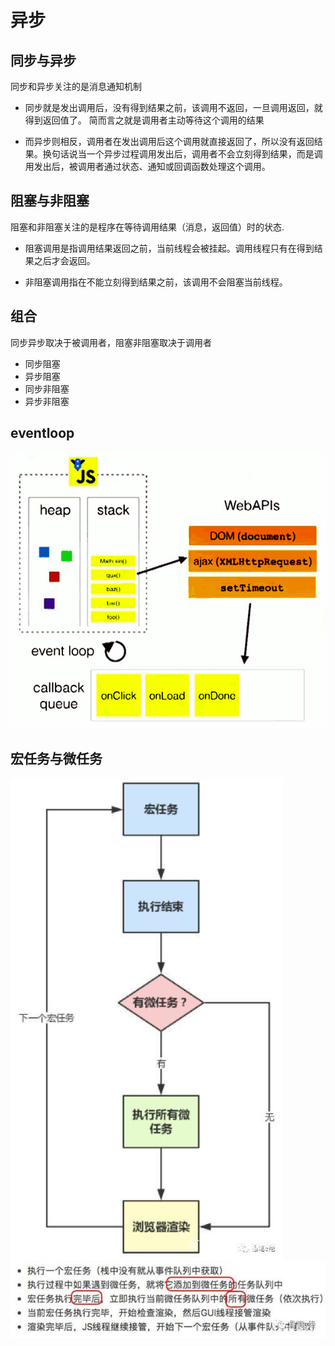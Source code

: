 # 异步

## 同步与异步

同步和异步关注的是消息通知机制

- 同步就是发出调用后，没有得到结果之前，该调用不返回，一旦调用返回，就得到返回值了。 简而言之就是调用者主动等待这个调用的结果

- 而异步则相反，调用者在发出调用后这个调用就直接返回了，所以没有返回结果。换句话说当一个异步过程调用发出后，调用者不会立刻得到结果，而是调用发出后，被调用者通过状态、通知或回调函数处理这个调用。

## 阻塞与非阻塞

阻塞和非阻塞关注的是程序在等待调用结果（消息，返回值）时的状态.

- 阻塞调用是指调用结果返回之前，当前线程会被挂起。调用线程只有在得到结果之后才会返回。

- 非阻塞调用指在不能立刻得到结果之前，该调用不会阻塞当前线程。

## 组合

同步异步取决于被调用者，阻塞非阻塞取决于调用者

- 同步阻塞
- 异步阻塞
- 同步非阻塞
- 异步非阻塞

## eventloop

![eventloop](https://github.com/ChesterBu/Blog/blob/master/img/Summary/JS/eventloop.png?raw=true)

## 宏任务与微任务

![job](https://github.com/ChesterBu/Blog/blob/master/img/Summary/JS/job.jpeg?raw=true)
![job2](https://github.com/ChesterBu/Blog/blob/master/img/Summary/JS/job2.jpeg?raw=true)

